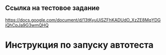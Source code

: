 ## Ссылка на тестовое задание
https://docs.google.com/document/d/13tKyuUiSZFhKADUdO_XzZE8MqYDGiQhCpJa9G3wmQHQ

# Инструкция по запуску автотеста

